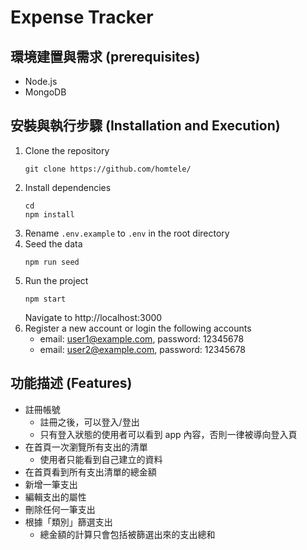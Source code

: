 #   Expense Tracker
##  環境建置與需求 (prerequisites)
*   Node.js
*   MongoDB
##  安裝與執行步驟 (Installation and Execution)
1.  Clone the repository
    ```
    git clone https://github.com/homtele/
    ```
2.  Install dependencies
    ```
    cd 
    npm install
    ```
3.  Rename `.env.example` to `.env` in the root directory
4.  Seed the data
    ```
    npm run seed
    ```
5.  Run the project
    ```
    npm start
    ```
    Navigate to http://localhost:3000
6.  Register a new account or login the following accounts
    *   email: user1@example.com, password: 12345678
    *   email: user2@example.com, password: 12345678
##  功能描述 (Features)
*   註冊帳號    
    *  註冊之後，可以登入/登出
    *  只有登入狀態的使用者可以看到 app 內容，否則一律被導向登入頁
*   在首頁一次瀏覽所有支出的清單
    *  使用者只能看到自己建立的資料
*   在首頁看到所有支出清單的總金額
*   新增一筆支出
*   編輯支出的屬性
*   刪除任何一筆支出
*   根據「類別」篩選支出
    *   總金額的計算只會包括被篩選出來的支出總和
